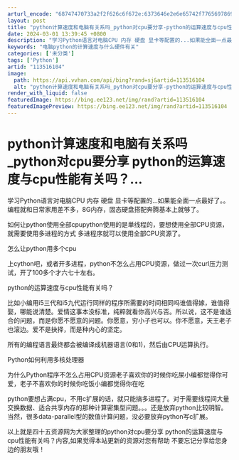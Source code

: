 ```yaml
---
arturl_encode: "68747470733a2f2f626c6f672e:6373646e2e6e65742f77656978696e5f33323131303930372f:61727469636c652f64657461696c732f313133353136313034"
layout: post
title: "python计算速度和电脑有关系吗_python对cpu要分享-python的运算速度与cpu性能有关吗..."
date: 2024-03-01 13:39:45 +0800
description: "学习Python语言对电脑CPU 内存 硬盘 显卡等配置的...如果能全面一点最好了。。编程就和日常"
keywords: "电脑python的计算速度与什么硬件有关"
categories: ['未分类']
tags: ['Python']
artid: "113516104"
image:
  path: https://api.vvhan.com/api/bing?rand=sj&artid=113516104
  alt: "python计算速度和电脑有关系吗_python对cpu要分享-python的运算速度与cpu性能有关吗..."
render_with_liquid: false
featuredImage: https://bing.ee123.net/img/rand?artid=113516104
featuredImagePreview: https://bing.ee123.net/img/rand?artid=113516104
---
```


# python计算速度和电脑有关系吗\_python对cpu要分享 python的运算速度与cpu性能有关吗？...

学习Python语言对电脑CPU 内存 硬盘 显卡等配置的...如果能全面一点最好了。。编程就和日常家用差不多，8G内存，固态硬盘搭配奔腾基本上就够了。

如何让python使用全部cpupython使用的是単线程的，要想使用全部CPU资源，就需要使用多进程的方式 多进程序就可以使用全部CPU资源了。

怎么让python用多个cpu

上cython吧，或者开多进程，python不怎么占用CPU资源，做过一次curl压力测试，开了100多个才六七十左右。

python的运算速度与cpu性能有关吗？

比如小编用i5三代和i5九代运行同样的程序所需要的时间相同吗谁值得嫁，谁值得娶，哪能说清楚。爱情这事本没标准，纯粹就看你高兴与否。所以说，这不是谁适合的问题，而是你愿不愿意的问题。你愿意，穷小子也可以。你不愿意，天王老子也滚边。爱不是抉择，而是种内心的坚定。

所有的编程语言最终都会被编译成机器语言(0和1)，然后由CPU运算执行。

Python如何利用多核处理器

为什么Python程序不怎么占用CPU资源老子喜欢你的时候你吃屎小编都觉得你可爱，老子不喜欢你的时候你吃饭小编都觉得你在吃

python要想占满cpu，不用c扩展的话，就只能搞多进程了。对于需要线程间大量交换数据、适合共享内存的那种计算密集型问题。。。还是放弃python比较明智。当然，很多data-parallel型的数值计算问题，没必要放弃python写c扩展。

以上就是四十五资源网为大家整理的python对cpu要分享 python的运算速度与cpu性能有关吗？内容,如果觉得本站更新的资源对您有帮助 不要忘记分享给您身边的朋友哦！